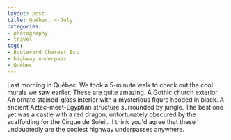 ```yaml
---
layout: post
title: Québec, 4-July
categories:
- photography
- travel
tags:
- Boulevard Charest Est
- highway underpass
- Québec
---
```

Last morning in Québec. We took a 5-minute walk to check out the cool murals we saw earlier. These are quite amazing. A Gothic church exterior. An ornate stained-glass interior with a mysterious figure hooded in black. A ancient Aztec-meet-Egyptian structure surrounded by jungle. The best one yet was a castle with a red dragon, unfortunately obscured by the scaffolding for the Cirque de Soleil.  I think you'd agree that these undoubtedly are the coolest highway underpasses anywhere.

